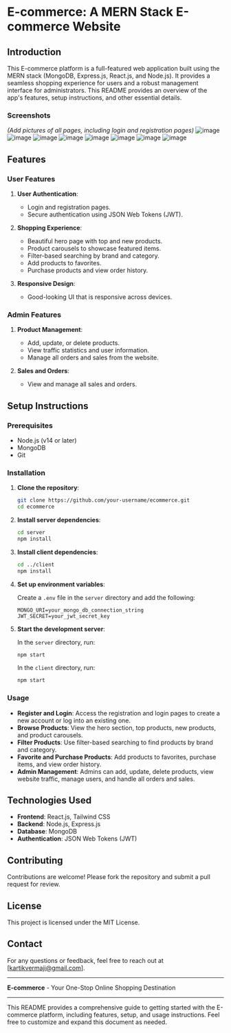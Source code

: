 # E-commerce: A MERN Stack E-commerce Website

## Introduction
This E-commerce platform is a full-featured web application built using the MERN stack (MongoDB, Express.js, React.js, and Node.js). It provides a seamless shopping experience for users and a robust management interface for administrators. This README provides an overview of the app's features, setup instructions, and other essential details.

### Screenshots

*(Add pictures of all pages, including login and registration pages)*
![image](https://github.com/user-attachments/assets/0ab31fa9-8c97-468f-9412-c2ed6fe749bb)
![image](https://github.com/user-attachments/assets/15b25b91-d959-42be-a2a6-b7f4d7209f0f)
![image](https://github.com/user-attachments/assets/481359ee-b4f9-4fdc-9720-bd399b672a16)
![image](https://github.com/user-attachments/assets/b550b7c1-d775-4358-9a78-105e2842c6ef)
![image](https://github.com/user-attachments/assets/78e19527-c24a-4b5c-bb80-f3a3b8c6afbf)
![image](https://github.com/user-attachments/assets/31c1f69f-4be5-4929-ac5b-3eb88c43c812)
![image](https://github.com/user-attachments/assets/6f49af19-a4c3-4791-81ae-3251548eaf0b)
![image](https://github.com/user-attachments/assets/e6e98f9b-853f-480d-a084-1b1e20f2028f)

## Features

### User Features

1. **User Authentication**:
   - Login and registration pages.
   - Secure authentication using JSON Web Tokens (JWT).

2. **Shopping Experience**:
   - Beautiful hero page with top and new products.
   - Product carousels to showcase featured items.
   - Filter-based searching by brand and category.
   - Add products to favorites.
   - Purchase products and view order history.

3. **Responsive Design**:
   - Good-looking UI that is responsive across devices.

### Admin Features

1. **Product Management**:
   - Add, update, or delete products.
   - View traffic statistics and user information.
   - Manage all orders and sales from the website.

2. **Sales and Orders**:
   - View and manage all sales and orders.

## Setup Instructions

### Prerequisites

- Node.js (v14 or later)
- MongoDB
- Git

### Installation

1. **Clone the repository**:
   ```sh
   git clone https://github.com/your-username/ecommerce.git
   cd ecommerce
   ```

2. **Install server dependencies**:
   ```sh
   cd server
   npm install
   ```

3. **Install client dependencies**:
   ```sh
   cd ../client
   npm install
   ```

4. **Set up environment variables**:

   Create a `.env` file in the `server` directory and add the following:
   ```
   MONGO_URI=your_mongo_db_connection_string
   JWT_SECRET=your_jwt_secret_key
   ```

5. **Start the development server**:

   In the `server` directory, run:
   ```sh
   npm start
   ```

   In the `client` directory, run:
   ```sh
   npm start
   ```

### Usage

- **Register and Login**: Access the registration and login pages to create a new account or log into an existing one.
- **Browse Products**: View the hero section, top products, new products, and product carousels.
- **Filter Products**: Use filter-based searching to find products by brand and category.
- **Favorite and Purchase Products**: Add products to favorites, purchase items, and view order history.
- **Admin Management**: Admins can add, update, delete products, view website traffic, manage users, and handle all orders and sales.




## Technologies Used

- **Frontend**: React.js, Tailwind CSS
- **Backend**: Node.js, Express.js
- **Database**: MongoDB
- **Authentication**: JSON Web Tokens (JWT)

## Contributing

Contributions are welcome! Please fork the repository and submit a pull request for review.

## License

This project is licensed under the MIT License.

## Contact

For any questions or feedback, feel free to reach out at [kartikvermaji@gmail.com].

---

**E-commerce** - Your One-Stop Online Shopping Destination

---

This README provides a comprehensive guide to getting started with the E-commerce platform, including features, setup, and usage instructions. Feel free to customize and expand this document as needed.
